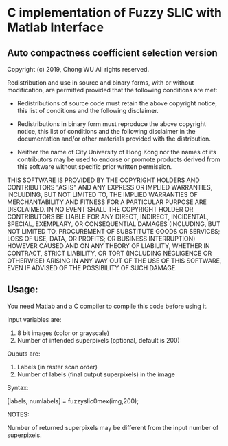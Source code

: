# C implementation of Fuzzy SLIC with Matlab Interface
## Auto compactness coefficient selection version
Copyright (c) 2019, Chong WU 
All rights reserved.

Redistribution and use in source and binary forms, with or without
modification, are permitted provided that the following conditions are met:

* Redistributions of source code must retain the above copyright notice, this
  list of conditions and the following disclaimer.
* Redistributions in binary form must reproduce the above copyright notice,
  this list of conditions and the following disclaimer in the documentation
  and/or other materials provided with the distribution.
  
* Neither the name of City University of Hong Kong nor the names of its
  contributors may be used to endorse or promote products derived from this
  software without specific prior written permission.
  
THIS SOFTWARE IS PROVIDED BY THE COPYRIGHT HOLDERS AND CONTRIBUTORS "AS IS"
AND ANY EXPRESS OR IMPLIED WARRANTIES, INCLUDING, BUT NOT LIMITED TO, THE
IMPLIED WARRANTIES OF MERCHANTABILITY AND FITNESS FOR A PARTICULAR PURPOSE ARE
DISCLAIMED. IN NO EVENT SHALL THE COPYRIGHT HOLDER OR CONTRIBUTORS BE LIABLE
FOR ANY DIRECT, INDIRECT, INCIDENTAL, SPECIAL, EXEMPLARY, OR CONSEQUENTIAL
DAMAGES (INCLUDING, BUT NOT LIMITED TO, PROCUREMENT OF SUBSTITUTE GOODS OR
SERVICES; LOSS OF USE, DATA, OR PROFITS; OR BUSINESS INTERRUPTION) HOWEVER
CAUSED AND ON ANY THEORY OF LIABILITY, WHETHER IN CONTRACT, STRICT LIABILITY,
OR TORT (INCLUDING NEGLIGENCE OR OTHERWISE) ARISING IN ANY WAY OUT OF THE USE
OF THIS SOFTWARE, EVEN IF ADVISED OF THE POSSIBILITY OF SUCH DAMAGE.


## Usage: 

You need Matlab and a C compiler to compile this code before using it.

Input variables are:

1. 8 bit images (color or grayscale)
2. Number of intended superpixels (optional, default is 200)

Ouputs are:

1. Labels (in raster scan order)
2. Number of labels (final output superpixels) in the image

Syntax: 

[labels, numlabels] = fuzzyslic0mex(img,200);

NOTES:

Number of returned superpixels may be different from the input number of superpixels.
